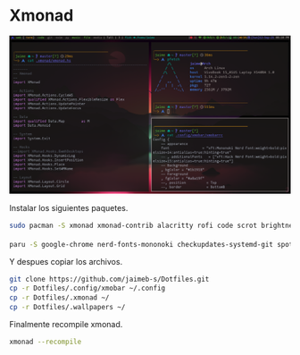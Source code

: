 # Xmonad

![xmonad](../.screenshot/xmonad.png)

Instalar los siguientes paquetes.

```bash
sudo pacman -S xmonad xmonad-contrib alacritty rofi code scrot brightnessctl xmobar feh xdotool pamixer

paru -S google-chrome nerd-fonts-mononoki checkupdates-systemd-git spotify
```

Y despues copiar los archivos.

```bash
git clone https://github.com/jaimeb-s/Dotfiles.git
cp -r Dotfiles/.config/xmobar ~/.config
cp -r Dotfiles/.xmonad ~/
cp -r Dotfiles/.wallpapers ~/
```

Finalmente recompile xmonad.

```bash
xmonad --recompile
```
